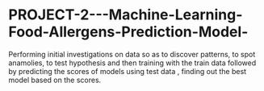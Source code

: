 # PROJECT-2---Machine-Learning-Food-Allergens-Prediction-Model-
Performing initial investigations on data so as to discover patterns, to spot anamolies, to test hypothesis and then training with the train data followed by predicting the scores of models using test data , finding out the best model based on the scores.
